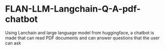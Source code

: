 # FLAN-LLM-Langchain-Q-A-pdf-chatbot
Using Lanchain and large language model from huggingface, a chatbot is made that can read PDF documents and can answer questions that the user can ask
